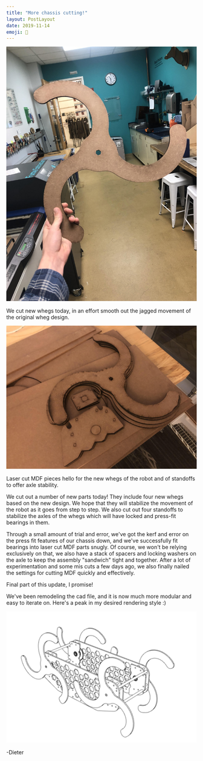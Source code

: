 ```yaml
---
title: "More chassis cutting!"
layout: PostLayout
date: 2019-11-14
emoji: 📯
---
```


![chassiscut1.jpg](./chassiscut1.jpg)

We cut new whegs today, in an effort smooth out the jagged movement of the original wheg design.

![chassiscut2.jpg](./chassiscut2.jpg)

Laser cut MDF pieces hello for the new whegs of the robot and of standoffs to offer axle stability.

We cut out a number of new parts today! They include four new whegs based on the new design. We hope that they will stabilize the movement of the robot as it goes from step to step. We also cut out four standoffs to stabilize the axles of the whegs which will have locked and press-fit bearings in them.

Through a small amount of trial and error, we've got the kerf and error on the press fit features of our chassis down, and we've successfully fit bearings into laser cut MDF parts snugly. Of course, we won't be relying exclusively on that, we also have a stack of spacers and locking washers on the axle to keep the assembly "sandwich" tight and together. After a lot of experimentation and some mis cuts a few days ago, we also finally nailed the settings for cutting MDF quickly and effectively.  

Final part of this update, I promise!

We've been remodeling the cad file, and it is now much more modular and easy to iterate on. Here's a peak in my desired rendering style :)

![chassiscut3.png](./chassiscut3.png)

-Dieter
